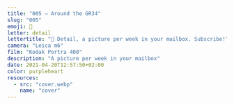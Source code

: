 ```yaml
---
title: "005 — Around the GR34"
slug: "005"
emoji: 👀
letter: detail
lettertitle: "👀 Detail, a picture per week in your mailbox. Subscribe!"
camera: "Leica m6"
film: "Kodak Portra 400"
description: "A picture per week in your mailbox"
date: 2021-04-20T12:57:50+02:00
color: purpleheart
resources:
  - src: "cover.webp"
    name: "cover"
---
```


